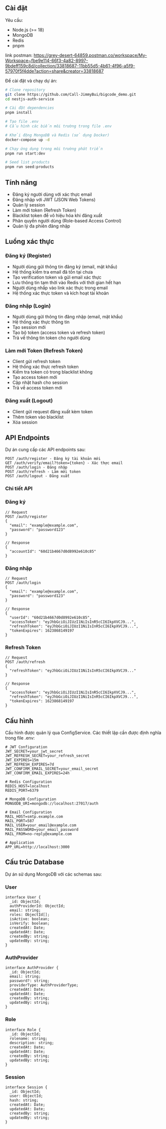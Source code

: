 ## Cài đặt

Yêu cầu:

- Node.js (>= 18)
- MongoDB
- Redis
- pnpm


link postman: https://grey-desert-64859.postman.co/workspace/My-Workspace~fbe9e114-66f3-4a82-8997-9bdeff159c8d/collection/33818687-11bb55d5-4b61-4f96-a5f9-57970f5f4dde?action=share&creator=33818687

Để cài đặt và chạy dự án:

```bash
# Clone repository
git clone https://github.com/Call-JimmyBui/bigcode_demo.git
cd nestjs-auth-service

# Cài đặt dependencies
pnpm install

# Tạo file .env
# Cấu hình các biến môi trường trong file .env

# Khởi động MongoDB và Redis (sử dụng Docker)
docker-compose up -d

# Chạy ứng dụng trong môi trường phát triển
pnpm run start:dev

# Seed list products
pnpm run seed:products

```

## Tính năng

- Đăng ký người dùng với xác thực email
- Đăng nhập với JWT (JSON Web Tokens)
- Quản lý session
- Làm mới token (Refresh Token)
- Blacklist token để vô hiệu hóa khi đăng xuất
- Phân quyền người dùng (Role-based Access Control)
- Quản lý đa phiên đăng nhập

## Luồng xác thực

### Đăng ký (Register)

- Người dùng gửi thông tin đăng ký (email, mật khẩu)
- Hệ thống kiểm tra email đã tồn tại chưa
- Tạo verification token và gửi email xác thực
- Lưu thông tin tạm thời vào Redis với thời gian hết hạn
- Người dùng nhấp vào link xác thực trong email
- Hệ thống xác thực token và kích hoạt tài khoản

### Đăng nhập (Login)

- Người dùng gửi thông tin đăng nhập (email, mật khẩu)
- Hệ thống xác thực thông tin
- Tạo session mới
- Tạo bộ token (access token và refresh token)
- Trả về thông tin token cho người dùng

### Làm mới Token (Refresh Token)

- Client gửi refresh token
- Hệ thống xác thực refresh token
- Kiểm tra token có trong blacklist không
- Tạo access token mới
- Cập nhật hash cho session
- Trả về access token mới

### Đăng xuất (Logout)

- Client gửi request đăng xuất kèm token
- Thêm token vào blacklist
- Xóa session

## API Endpoints

Dự án cung cấp các API endpoints sau:

```tsx
POST /auth/register - Đăng ký tài khoản mới
GET /auth/verify/email?token={token} - Xác thực email
POST /auth/login - Đăng nhập
POST /auth/refresh - Làm mới token
POST /auth/logout - Đăng xuất

```

### Chi tiết API

### Đăng ký

```tsx
// Request
POST /auth/register
{
  "email": "example@example.com",
  "password": "password123"
}

// Response
{
  "accountId": "60d21b4667d0d8992e610c85"
}

```

### Đăng nhập

```tsx
// Request
POST /auth/login
{
  "email": "example@example.com",
  "password": "password123"
}

// Response
{
  "userId": "60d21b4667d0d8992e610c85",
  "accessToken": "eyJhbGciOiJIUzI1NiIsInR5cCI6IkpXVCJ9...",
  "refreshToken": "eyJhbGciOiJIUzI1NiIsInR5cCI6IkpXVCJ9...",
  "tokenExpires": 1623868149197
}

```

### Refresh Token

```tsx
// Request
POST /auth/refresh
{
  "refreshToken": "eyJhbGciOiJIUzI1NiIsInR5cCI6IkpXVCJ9..."
}

// Response
{
  "accessToken": "eyJhbGciOiJIUzI1NiIsInR5cCI6IkpXVCJ9...",
  "refreshToken": "eyJhbGciOiJIUzI1NiIsInR5cCI6IkpXVCJ9...",
  "tokenExpires": 1623868149197
}

```

## Cấu hình

Cấu hình được quản lý qua ConfigService. Các thiết lập cần được định nghĩa trong file .env:

```
# JWT Configuration
JWT_SECRET=your_jwt_secret
JWT_REFRESH_SECRET=your_refresh_secret
JWT_EXPIRES=15m
JWT_REFRESH_EXPIRES=7d
JWT_CONFIRM_EMAIL_SECRET=your_email_secret
JWT_CONFIRM_EMAIL_EXPIRES=24h

# Redis Configuration
REDIS_HOST=localhost
REDIS_PORT=6379

# MongoDB Configuration
MONGODB_URI=mongodb://localhost:27017/auth

# Email Configuration
MAIL_HOST=smtp.example.com
MAIL_PORT=587
MAIL_USER=your_email@example.com
MAIL_PASSWORD=your_email_password
MAIL_FROM=no-reply@example.com

# Application
APP_URL=http://localhost:3000

```

## Cấu trúc Database

Dự án sử dụng MongoDB với các schemas sau:

### User

```tsx
interface User {
  _id: ObjectId;
  authProviderId: ObjectId;
  email: string;
  roles: ObjectId[];
  isActive: boolean;
  isVerify: boolean;
  createdAt: Date;
  updatedAt: Date;
  createdBy: string;
  updatedBy: string;
}

```

### AuthProvider

```tsx
interface AuthProvider {
  _id: ObjectId;
  email: string;
  password?: string;
  providerType: AuthProviderType;
  createdAt: Date;
  updatedAt: Date;
  createdBy: string;
  updatedBy: string;
}

```

### Role

```tsx
interface Role {
  _id: ObjectId;
  rolename: string;
  description: string;
  createdAt: Date;
  updatedAt: Date;
  createdBy: string;
  updatedBy: string;
}

```

### Session

```tsx
interface Session {
  _id: ObjectId;
  user: ObjectId;
  hash: string;
  createdAt: Date;
  updatedAt: Date;
  createdBy: string;
  updatedBy: string;
}

```
